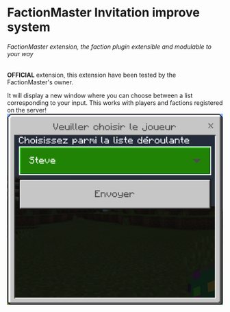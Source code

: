 # FactionMaster Invitation improve system
###### FactionMaster extension, the faction plugin extensible and modulable to your way
**OFFICIAL** extension, this extension have been tested by the FactionMaster's owner.

It will display a new window where you can choose between a list corresponding to your input.
This works with players and factions registered on the server!
![Panel Example](.github/panel_example.PNG?raw=true)
